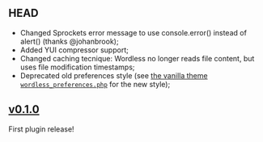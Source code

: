 ## HEAD

* Changed Sprockets error message to use console.error() instead of alert() (thanks @johanbrook);
* Added YUI compressor support;
* Changed caching tecnique: Wordless no longer reads file content, but
  uses file modification timestamps;
* Deprecated old preferences style (see [the vanilla theme
  `wordless_preferences.php`](https://github.com/welaika/wordless/blob/master/wordless/theme_builder/vanilla_theme/config/initializers/wordless_preferences.php) for the new style);

## [v0.1.0](https://github.com/welaika/wordless/commits/v0.1.0)

First plugin release!
